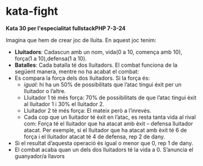 # kata-fight

**Kata 30 per l'especialitat fullstackPHP 7-3-24**

Imagina que hem de crear joc de lluita. En aquest joc tenim:
- **Lluitadors**: Cadascun amb un nom, vida(0 a 10, comença amb 10), força(1 a 10),defensa(1 a 10).
- **Batalles**: Cada batalla té dos lluitadors. El combat funciona de la següent manera, mentre no ha acabat el combat:
- Es compara la força dels dos lluitadors. Si la força és:
   - *igual*: hi ha un 50% de possibilitats que l’atac tingui éxit per un lluitador o l’altre.
   - Lluitador 1 té més força: 70% de possibilitats de que l’atac tingui èxit al lluitador 1 i 30% el lluitador 2.
   - Lluitador 2 té més força: El mateix però a l’inrevés.
   - Cada cop que un lluitador té èxit en l’atac, es resta tanta vida al rival com: Força té el lluitador que ha atacat amb èxit – defensa lluitador atacat.
   Per exemple, si el lluitador que ha atacat amb èxit té 6 de força i el lluitador atacat té 4 de defensa, rep 2 de dany.
- Si el resultat d’aquesta operació és igual o menor que 0, rep 1 de dany.
- El combat acaba quan un dels dos lluitadors té la vida a 0. S’anuncia el guanyador/a llavors
